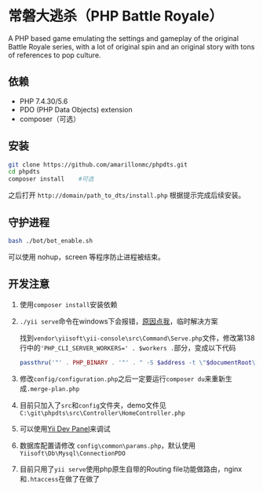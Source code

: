 # 常磐大逃杀（PHP Battle Royale）

A PHP based game emulating the settings and gameplay of the original Battle Royale series, with a lot of original spin and an original story with tons of references to pop culture.

## 依赖

- PHP 7.4.30/5.6
- PDO (PHP Data Objects) extension
- composer（可选）

## 安装

```bash
git clone https://github.com/amarillonmc/phpdts.git
cd phpdts
composer install    #可选
```

之后打开 `http://domain/path_to_dts/install.php` 根据提示完成后续安装。

## 守护进程

```bash
bash ./bot/bot_enable.sh
```

可以使用 nohup，screen 等程序防止进程被结束。


## 开发注意

1. 使用`composer install`安装依赖
2. `./yii serve`命令在windows下会报错，[原因点我](https://github.com/yiisoft/yii-console/issues/175)，临时解决方案

    找到`vendor\yiisoft\yii-console\src\Command\Serve.php`文件，修改第138行中的`'PHP_CLI_SERVER_WORKERS=' . $workers .`部分，变成以下代码

    ```php
    passthru('"' . PHP_BINARY . '"' . " -S $address -t \"$documentRoot\" $router");
    ```
3. 修改`config/configuration.php`之后一定要运行`composer du`来重新生成`.merge-plan.php`
4. 目前只加入了`src`和`config`文件夹，demo文件见`C:\git\phpdts\src\Controller\HomeController.php`
5. 可以使用[Yii Dev Panel](https://yiisoft.github.io/yii-dev-panel)来调试
6. 数据库配置请修改 `config\common\params.php`，默认使用`Yiisoft\Db\Mysql\ConnectionPDO`
7. 目前只用了`yii serve`使用php原生自带的Routing file功能做路由，nginx和`.htaccess`在做了在做了